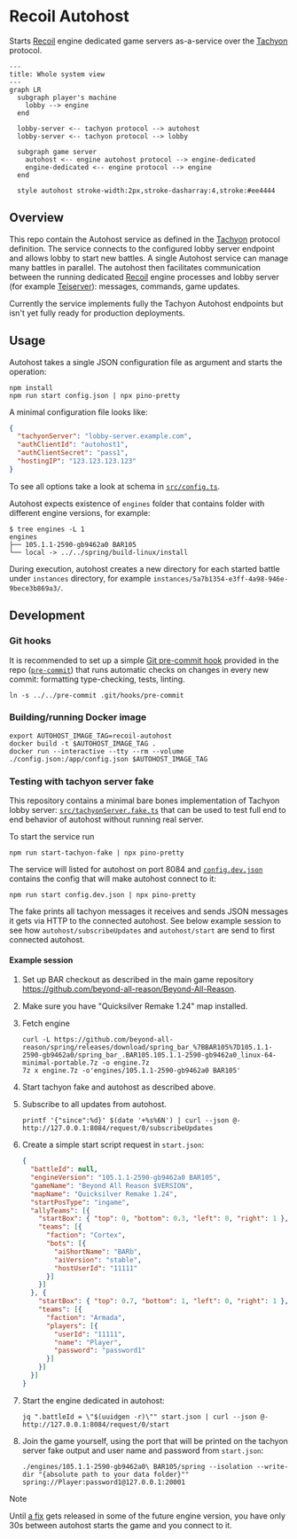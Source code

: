 # Recoil Autohost

Starts [Recoil] engine dedicated game servers as-a-service over the [Tachyon] protocol.

```mermaid
---
title: Whole system view
---
graph LR
  subgraph player's machine
    lobby --> engine
  end

  lobby-server <-- tachyon protocol --> autohost
  lobby-server <-- tachyon protocol --> lobby

  subgraph game server
    autohost <-- engine autohost protocol --> engine-dedicated
    engine-dedicated <-- engine protocol --> engine
  end

  style autohost stroke-width:2px,stroke-dasharray:4,stroke:#ee4444
```

## Overview

This repo contain the Autohost service as defined in the [Tachyon] protocol
definition. The service connects to the configured lobby server endpoint and
allows lobby to start new battles. A single Autohost service can manage many
battles in parallel. The autohost then facilitates communication between the
running dedicated [Recoil] engine processes and lobby server (for example
[Teiserver]): messages, commands, game updates.

Currently the service implements fully the Tachyon Autohost endpoints but isn't
yet fully ready for production deployments.

## Usage

Autohost takes a single JSON configuration file as argument and starts the
operation:

```shell
npm install
npm run start config.json | npx pino-pretty
```

A minimal configuration file looks like:

<!-- prettier-ignore -->
```json
{
  "tachyonServer": "lobby-server.example.com",
  "authClientId": "autohost1",
  "authClientSecret": "pass1",
  "hostingIP": "123.123.123.123"
}
```

To see all options take a look at schema in [`src/config.ts`](./src/config.ts).

Autohost expects existence of `engines` folder that contains folder with
different engine versions, for example:

```console
$ tree engines -L 1
engines
├── 105.1.1-2590-gb9462a0 BAR105
└── local -> ../../spring/build-linux/install
```

During execution, autohost creates a new directory for each started battle
under `instances` directory, for example `instances/5a7b1354-e3ff-4a98-946e-9bece3b869a3/`.

## Development

### Git hooks

It is recommended to set up a simple [Git pre-commit hook](https://git-scm.com/book/ms/v2/Customizing-Git-Git-Hooks)
provided in the repo ([`pre-commit`](./pre-commit)) that runs automatic checks
on changes in every new commit: formatting type-checking, tests, linting.

```shell
ln -s ../../pre-commit .git/hooks/pre-commit
```

### Building/running Docker image

```shell
export AUTOHOST_IMAGE_TAG=recoil-autohost
docker build -t $AUTOHOST_IMAGE_TAG .
docker run --interactive --tty --rm --volume ./config.json:/app/config.json $AUTOHOST_IMAGE_TAG
```

### Testing with tachyon server fake

This repository contains a minimal bare bones implementation of Tachyon lobby
server: [`src/tachyonServer.fake.ts`](./src/tachyonServer.fake.ts) that can be
used to test full end to end behavior of autohost without running real server.

To start the service run

```
npm run start-tachyon-fake | npx pino-pretty
```

The service will listed for autohost on port 8084 and [`config.dev.json`](./config.dev.json)
contains the config that will make autohost connect to it:

```
npm run start config.dev.json | npx pino-pretty
```

The fake prints all tachyon messages it receives and sends JSON messages it
gets via HTTP to the connected autohost. See below example session to see how
`autohost/subscribeUpdates` and `autohost/start` are send to first connected
autohost.

#### Example session

1. Set up BAR checkout as described in the main game repository
   https://github.com/beyond-all-reason/Beyond-All-Reason.
2. Make sure you have "Quicksilver Remake 1.24" map installed.
3. Fetch engine

    ```shell
    curl -L https://github.com/beyond-all-reason/spring/releases/download/spring_bar_%7BBAR105%7D105.1.1-2590-gb9462a0/spring_bar_.BAR105.105.1.1-2590-gb9462a0_linux-64-minimal-portable.7z -o engine.7z
    7z x engine.7z -o'engines/105.1.1-2590-gb9462a0 BAR105'
    ```

4. Start tachyon fake and autohost as described above.
5. Subscribe to all updates from autohost.

    ```shell
    printf '{"since":%d}' $(date '+%s%6N') | curl --json @- http://127.0.0.1:8084/request/0/subscribeUpdates
    ```

6. Create a simple start script request in `start.json`:

    <!-- prettier-ignore -->
    ```json
    {
      "battleId": null,
      "engineVersion": "105.1.1-2590-gb9462a0 BAR105",
      "gameName": "Beyond All Reason $VERSION",
      "mapName": "Quicksilver Remake 1.24",
      "startPosType": "ingame",
      "allyTeams": [{
        "startBox": { "top": 0, "bottom": 0.3, "left": 0, "right": 1 },
        "teams": [{
          "faction": "Cortex",
          "bots": [{
            "aiShortName": "BARb",
            "aiVersion": "stable",
            "hostUserId": "11111"
          }]
        }]
      }, {
        "startBox": { "top": 0.7, "bottom": 1, "left": 0, "right": 1 },
        "teams": [{
          "faction": "Armada",
          "players": [{
            "userId": "11111",
            "name": "Player",
            "password": "password1"
          }]
        }]
      }]
    }
    ```

7. Start the engine dedicated in autohost:

    ```shell
    jq ".battleId = \"$(uuidgen -r)\"" start.json | curl --json @- http://127.0.0.1:8084/request/0/start
    ```

8. Join the game yourself, using the port that will be printed on the tachyon
   server fake output and user name and password from `start.json`:

    ```shell
    ./engines/105.1.1-2590-gb9462a0\ BAR105/spring --isolation --write-dir "{absolute path to your data folder}""  spring://Player:password1@127.0.0.1:20001
    ```

> [!NOTE]
> Until [a fix](https://github.com/beyond-all-reason/spring/pull/1876) gets
> released in some of the future engine version, you have only 30s between
> autohost starts the game and you connect to it.

[Recoil]: https://github.com/beyond-all-reason/spring
[Tachyon]: https://github.com/beyond-all-reason/tachyon
[Teiserver]: https://github.com/beyond-all-reason/teiserver
